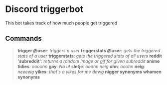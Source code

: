 # Discord triggerbot
This bot takes track of how much people get triggered

## Commands
> **trigger @user**: *triggers a user*
> **triggerstats @user**: *gets the triggered stats of a user*
> **triggerstats**: *gets the triggered stats of all users*
> **reddit 'subreddit'**: *returns a random image or gif for given subreddit*
> **anime tidies**: *oooohn*
> **gay**: *No u!*
> **sletje**: *ooohn neig*
> **ohn**: *ooohn*
> **neig**: *neeeeig*
> **yikes**: *that's a yikes for me dawg*
> **nigger synonyms**
> **whamen synonyms**